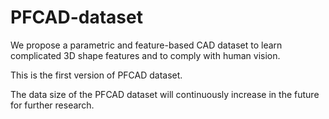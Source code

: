 # PFCAD-dataset

We propose a parametric and feature-based CAD dataset to learn complicated 3D shape features and to comply with human vision.

This is the first version of PFCAD dataset.

The data size of the PFCAD dataset will continuously increase in the future for further research.

